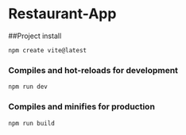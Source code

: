 # Restaurant-App

##Project install
```
npm create vite@latest
```

### Compiles and hot-reloads for development
```
npm run dev
```

### Compiles and minifies for production
```
npm run build
```
